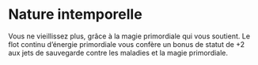 # Nature intemporelle

<p>Vous ne vieillissez plus, grâce à la magie primordiale qui vous soutient. Le flot continu d’énergie primordiale vous confère un bonus de statut de +2 aux jets de sauvegarde contre les maladies et la magie primordiale.</p>